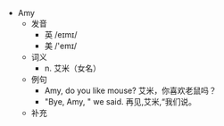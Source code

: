 - Amy
  - 发音
    - 英 /eɪmɪ/
    - 美 /'emɪ/
  - 词义
    - n. 艾米（女名）
  - 例句
    - Amy, do you like mouse? 艾米，你喜欢老鼠吗？
    - "Bye, Amy, " we said. 再见,艾米,“我们说。
  - 补充